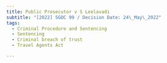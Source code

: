 ```yaml
---
title: Public Prosecutor v S Leelavadi
subtitle: "[2022] SGDC 99 / Decision Date: 24\_May\_2022"
tags:
  - Criminal Procedure and Sentencing
  - Sentencing
  - Criminal breach of trust
  - Travel Agents Act

---
```

